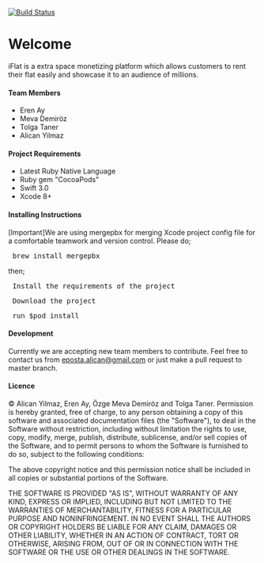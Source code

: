 [![Build Status](https://travis-ci.org/yilmazalican/team.svg?branch=master)](https://travis-ci.org/yilmazalican/team)

# Welcome
iFlat is a extra space monetizing platform which allows customers to rent their flat easily and showcase it to an audience of millions.

#### Team Members
<ul>
<li>Eren Ay</li>
<li>Meva Demiröz</li>
<li>Tolga Taner</li>
<li>Alican Yilmaz</li>
</ul>

#### Project Requirements
<ul>
<li>Latest Ruby Native Language</li>
<li>Ruby gem "CocoaPods"</li>
<li>Swift 3.0</li>
<li>Xcode 8+</li>
</ul>

#### Installing Instructions
[Important]We are using mergepbx for merging Xcode project config file for a comfortable teamwork and version control. Please do;
<pre> brew install mergepbx </pre>
then;
<pre> Install the requirements of the project</pre>
<pre> Download the project</pre>
<pre> run $pod install</pre>

#### Development
Currently we are accepting new team members to contribute. Feel free to contact us from eposta.alican@gmail.com or just make a pull request to master branch.

#### Licence
© Alican Yilmaz, Eren Ay, Özge Meva Demiröz and Tolga Taner.
Permission is hereby granted, free of charge, to any person obtaining a copy of this software and associated documentation files (the "Software"), to deal in the Software without restriction, including without limitation the rights to use, copy, modify, merge, publish, distribute, sublicense, and/or sell copies of the Software, and to permit persons to whom the Software is furnished to do so, subject to the following conditions:

The above copyright notice and this permission notice shall be included in all copies or substantial portions of the Software.

THE SOFTWARE IS PROVIDED "AS IS", WITHOUT WARRANTY OF ANY KIND, EXPRESS OR IMPLIED, INCLUDING BUT NOT LIMITED TO THE WARRANTIES OF MERCHANTABILITY, FITNESS FOR A PARTICULAR PURPOSE AND NONINFRINGEMENT. IN NO EVENT SHALL THE AUTHORS OR COPYRIGHT HOLDERS BE LIABLE FOR ANY CLAIM, DAMAGES OR OTHER LIABILITY, WHETHER IN AN ACTION OF CONTRACT, TORT OR OTHERWISE, ARISING FROM, OUT OF OR IN CONNECTION WITH THE SOFTWARE OR THE USE OR OTHER DEALINGS IN THE SOFTWARE.
